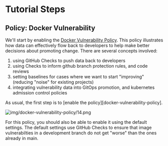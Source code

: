 # Tutorial Steps

## Policy:  Docker Vulnerability

We'll start by enabling the
[Docker Vulnerability Policy](https://go.atomist.com/catalog/skills/atomist/docker-vulnerability-policy?stability=unstable).
This policy illustrates how data can effectively flow back to developers to help make better decisions about promoting
change. There are several concepts involved:

1. using GitHub Checks to push data back to developers
2. using Checks to inform github branch protection rules, and code reviews
3. setting baselines for cases where we want to start "improving" (reducing "noise" for existing projects)
4. integrating vulnerability data into GitOps promotion, and kubernetes admission control policies

As usual, the first step is to [enable the policy][docker-vulnerability-policy].

![img/docker-vulnerability-policy/14.png](img/docker-vulnerability-policy/14.png)

For this policy, you should also be able to enable it using the default settings.  The default settings use GitHub
Checks to ensure that image vulnerabilties in a development branch do not get "worse" than the ones already in main.

[docker-vulnerabilty-policy]: https://go.atomist.com/catalog/skills/atomist/docker-vulnerability-policy?stability=unstable
